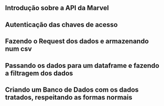 ## Introdução sobre a API da Marvel

## Autenticação das chaves de acesso

## Fazendo o Request dos dados e armazenando num csv

## Passando os dados para um dataframe e fazendo a filtragem dos dados

## Criando um Banco de Dados com os dados tratados, respeitando as formas normais

